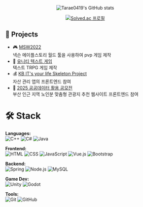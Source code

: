 <div align="center">
  
![Tarae0419's GitHub stats](https://github-readme-stats.vercel.app/api?username=Tarae0419&show_icons=true&theme=radical)

[![Solved.ac
프로필](http://mazassumnida.wtf/api/v2/generate_badge?boj=tarae22)](https://solved.ac/tarae22)
</div>

## 🚀 Projects
- 🎮 [MSW2022](https://maplestoryworlds.nexon.com/ko/play/05025fe575804c14a173169153a48808/)  
  넥슨 메이플스토리 월드 툴을 사용하여 pvp 게임 제작
- 🧾 [유니티 텍스트 게임](https://github.com/Tarae0419/TextGame)  
  텍스트 TRPG 게임 제작
- 💰 [KB IT's your life Skeleton Project](https://github.com/dlgkrwns213/moneyLover)  
  자산 관리 앱의 프론트엔드 참여
- 👴 [2025 공공데이터 활용 공모전](https://github.com/senior-way/Senior-Way-FE)  
  부산 인근 지역 노인분 맞춤형 관광지 추천 웹사이트 프론트엔드 참여

# 🛠 Stack  
**Languages:**  
![C++](https://img.shields.io/badge/C++-00599C?style=flat&logo=c%2b%2b&logoColor=white)  ![C#](https://img.shields.io/badge/C%23-239120?style=flat&logo=c-sharp&logoColor=white)  ![Java](https://img.shields.io/badge/Java-007396?style=flat&logo=java&logoColor=white)  

**Frontend:**  
![HTML](https://img.shields.io/badge/HTML5-E34F26?style=flat&logo=html5&logoColor=white)  ![CSS](https://img.shields.io/badge/CSS3-1572B6?style=flat&logo=css3&logoColor=white)  ![JavaScript](https://img.shields.io/badge/JavaScript-F7DF1E?style=flat&logo=javascript&logoColor=black)  ![Vue.js](https://img.shields.io/badge/Vue.js-4FC08D?style=flat&logo=vue.js&logoColor=white)  ![Bootstrap](https://img.shields.io/badge/Bootstrap-7952B3?style=flat&logo=bootstrap&logoColor=white)  

**Backend:**  
![Spring](https://img.shields.io/badge/Spring-6DB33F?style=flat&logo=spring&logoColor=white)  ![Node.js](https://img.shields.io/badge/Node.js-339933?style=flat&logo=node.js&logoColor=white)  ![MySQL](https://img.shields.io/badge/MySQL-4479A1?style=flat&logo=mysql&logoColor=white)  

**Game Dev:**  
![Unity](https://img.shields.io/badge/Unity-000000?style=flat&logo=unity&logoColor=white)  ![Godot](https://img.shields.io/badge/Godot-478CBF?style=flat&logo=godot-engine&logoColor=white)  

**Tools:**  
![Git](https://img.shields.io/badge/Git-F05032?style=flat&logo=git&logoColor=white)  ![GitHub](https://img.shields.io/badge/GitHub-181717?style=flat&logo=github&logoColor=white)

